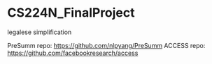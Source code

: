 # CS224N_FinalProject
legalese simplification

PreSumm repo: https://github.com/nlpyang/PreSumm
ACCESS repo: https://github.com/facebookresearch/access